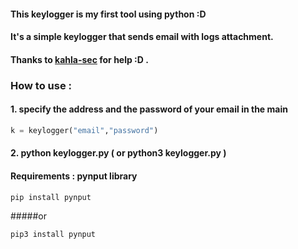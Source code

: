 #### This keylogger is my first tool using python :D
#### It's a simple keylogger that sends email with logs attachment.
#### Thanks to [kahla-sec](https://github.com/kahla-sec) for help :D .
### How to use : 
#### 1. specify the address and the password of your email in the main
```python
k = keylogger("email","password")
```
#### 2. python keylogger.py ( or python3 keylogger.py )
#### Requirements :  pynput library
```sh
pip install pynput
```
#####or
```sh
pip3 install pynput
```
